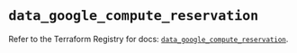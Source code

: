 # `data_google_compute_reservation`

Refer to the Terraform Registry for docs: [`data_google_compute_reservation`](https://registry.terraform.io/providers/hashicorp/google/5.43.0/docs/data-sources/compute_reservation).
